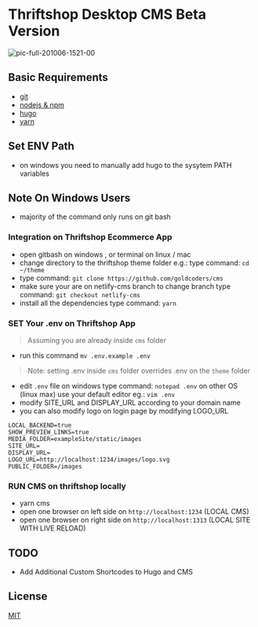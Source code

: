 # Thriftshop Desktop CMS Beta Version

![pic-full-201006-1521-00](https://user-images.githubusercontent.com/55337687/95170828-9eeb6980-07e7-11eb-8283-6554e533b68f.png)

## Basic Requirements
- [git](https://git-scm.com/downloads)
- [nodejs & npm](https://nodejs.org/en/download/)
- [hugo](https://github.com/gohugoio/hugo/releases)
- [yarn](https://yarnpkg.com/getting-started/install)

## Set ENV Path
- on windows you need to manually add hugo to the sysytem PATH variables

## Note On Windows Users
- majority of the command only runs on git bash

### Integration on Thriftshop Ecommerce App

- open gitbash on windows , or terminal on linux / mac
- change directory to the thriftshop theme folder e.g.: type command: `cd ~/theme`
- type command: `git clone https://github.com/goldcoders/cms`
- make sure your are on netlify-cms branch to change branch type command: `git checkout netlify-cms`
- install all the dependencies type command: `yarn`

### SET Your .env on Thriftshop App

> Assuming you are already inside `cms` folder

- run this command `mv .env.example .env`

> Note: setting .env inside `cms` folder overrides .env on the `theme` folder

- edit `.env` file on windows type command: `notepad .env` on other OS (linux max) use your default editor eg.: `vim .env`
- modify SITE_URL and DISPLAY_URL according to your domain name
- you can also modify logo on login page by modifying LOGO_URL

```
LOCAL_BACKEND=true
SHOW_PREVIEW_LINKS=true
MEDIA_FOLDER=exampleSite/static/images
SITE_URL=
DISPLAY_URL=
LOGO_URL=http://localhost:1234/images/logo.svg
PUBLIC_FOLDER=/images
```

### RUN CMS on thriftshop locally

- yarn cms
- open one browser on left side on `http://localhost:1234` (LOCAL CMS)
- open one browser on right side on `http://localhost:1313` (LOCAL SITE WITH LIVE RELOAD)

## TODO
- Add Additional Custom Shortcodes to Hugo and CMS

## License

[MIT](./LICENSE)
